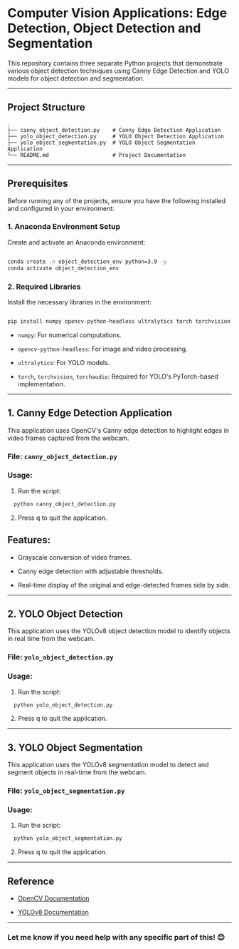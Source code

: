 # Computer Vision Applications: Edge Detection, Object Detection and Segmentation 

This repository contains three separate Python projects that demonstrate various object detection techniques using Canny Edge Detection and YOLO models for object detection and segmentation.

---

## **Project Structure**
```plaintext
.
├── canny_object_detection.py    # Canny Edge Detection Application
├── yolo_object_detection.py     # YOLO Object Detection Application
├── yolo_object_segmentation.py  # YOLO Object Segmentation Application
└── README.md                    # Project Documentation

```
---

## **Prerequisites**
Before running any of the projects, ensure you have the following installed and configured in your environment:

### 1. Anaconda Environment Setup
Create and activate an Anaconda environment:

```bash

conda create -n object_detection_env python=3.9 -y
conda activate object_detection_env

```

### 2. Required Libraries
Install the necessary libraries in the environment:

```bash

pip install numpy opencv-python-headless ultralytics torch torchvision torchaudio
```

- `numpy`: For numerical computations.
* `opencv-python-headless`: For image and video processing.
+ `ultralytics`: For YOLO models.
- `torch`, `torchvision`, `torchaudio`: Required for YOLO's PyTorch-based implementation.

---
## 1.  Canny Edge Detection Application
This application uses OpenCV's Canny edge detection to highlight edges in video frames captured from the webcam.

### File: `canny_object_detection.py`

### Usage:

1. Run the script:
```bash
  python canny_object_detection.py
```

2. Press q to quit the application.

## Features:
- Grayscale conversion of video frames.
* Canny edge detection with adjustable thresholds.
+ Real-time display of the original and edge-detected frames side by side.

---

## 2.  YOLO Object Detection
This application uses the YOLOv8 object detection model to identify objects in real time from the webcam.

### File: `yolo_object_detection.py`

### Usage:

1. Run the script:
```bash
  python yolo_object_detection.py
```

2. Press q to quit the application.

---
## 3. YOLO Object Segmentation
This application uses the YOLOv8 segmentation model to detect and segment objects in real-time from the webcam.

### File: `yolo_object_segmentation.py`

### Usage:

1. Run the script:
```bash
  python yolo_object_segmentation.py

```

2. Press q to quit the application.

---
## Reference
- [OpenCV Documentation](https://github.com/opencv/opencv)
* [YOLOv8 Documentation](https://github.com/ultralytics/ultralytics/blob/main/docs/en/models/yolov8.md)

---
### Let me know if you need help with any specific part of this! 😊  

